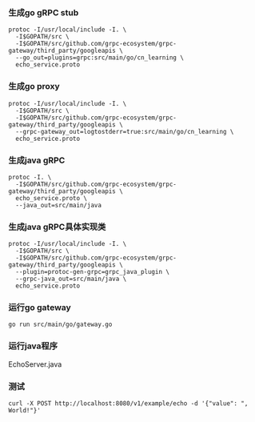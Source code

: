 
### 生成go gRPC stub
```
protoc -I/usr/local/include -I. \
  -I$GOPATH/src \
  -I$GOPATH/src/github.com/grpc-ecosystem/grpc-gateway/third_party/googleapis \
  --go_out=plugins=grpc:src/main/go/cn_learning \
  echo_service.proto
```

### 生成go proxy
```
protoc -I/usr/local/include -I. \
  -I$GOPATH/src \
  -I$GOPATH/src/github.com/grpc-ecosystem/grpc-gateway/third_party/googleapis \
  --grpc-gateway_out=logtostderr=true:src/main/go/cn_learning \
  echo_service.proto
```

### 生成java gRPC
```
protoc -I. \
  -I$GOPATH/src/github.com/grpc-ecosystem/grpc-gateway/third_party/googleapis \
  echo_service.proto \
  --java_out=src/main/java 
```

### 生成java gRPC具体实现类
```
protoc -I/usr/local/include -I. \
  -I$GOPATH/src \
  -I$GOPATH/src/github.com/grpc-ecosystem/grpc-gateway/third_party/googleapis \
  --plugin=protoc-gen-grpc=grpc_java_plugin \
  --grpc-java_out=src/main/java \
  echo_service.proto
```

### 运行go gateway
```
go run src/main/go/gateway.go
```

### 运行java程序
EchoServer.java

### 测试
```
curl -X POST http://localhost:8080/v1/example/echo -d '{"value": ", World!"}'
```